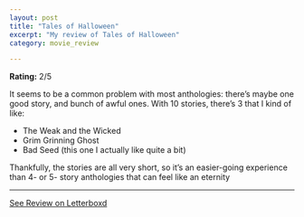 ```yaml
---
layout: post
title: "Tales of Halloween"
excerpt: "My review of Tales of Halloween"
category: movie_review

---
```


**Rating:** 2/5

It seems to be a common problem with most anthologies: there’s maybe one good story, and bunch of awful ones. With 10 stories, there’s 3 that I kind of like:

- The Weak and the Wicked
- Grim Grinning Ghost
- Bad Seed (this one I actually like quite a bit)

Thankfully, the stories are all very short, so it’s an easier-going experience than 4- or 5- story anthologies that can feel like an eternity

<hr>

[See Review on Letterboxd](https://boxd.it/1qI90J)
